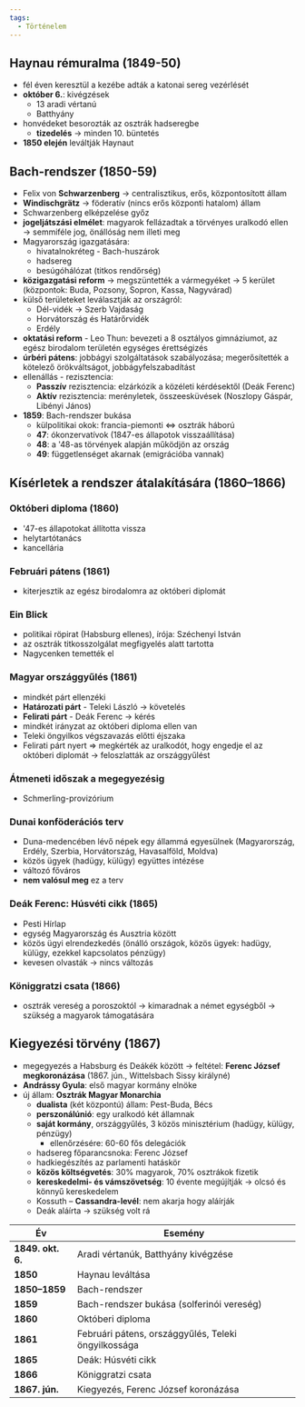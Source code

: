 ```yaml
---
tags:
  - Történelem
---
```


## Haynau rémuralma (1849-50)
- fél éven keresztül a kezébe adták a katonai sereg vezérlését
- **október 6.**: kivégzések
	- 13 aradi vértanú
	- Batthyány
- honvédeket besorozták az osztrák hadseregbe
	- **tizedelés** $\to$ minden 10. büntetés
- **1850 elején** leváltják Haynaut

## Bach-rendszer (1850-59)
- Felix von **Schwarzenberg** $\to$ centralisztikus, erős, központosított állam
- **Windischgrätz** $\to$ föderatív (nincs erős központi hatalom) állam
- Schwarzenberg elképzelése győz
- **jogeljátszási elmélet**: magyarok fellázadtak a törvényes uralkodó ellen $\to$ semmiféle jog, önállóság nem illeti meg
- Magyarország igazgatására:
	- hivatalnokréteg - Bach-huszárok
	- hadsereg
	- besúgóhálózat (titkos rendőrség)
- **közigazgatási reform** $\to$ megszüntették a vármegyéket $\to$ 5 kerület (központok: Buda, Pozsony, Sopron, Kassa, Nagyvárad)
- külső területeket leválasztják az országról:
	- Dél-vidék $\to$ Szerb Vajdaság
	- Horvátország és Határőrvidék
	- Erdély
- **oktatási reform** - Leo Thun: bevezeti a 8 osztályos gimnáziumot, az egész birodalom területén egységes érettségizés
- **úrbéri pátens**: jobbágyi szolgáltatások szabályozása; megerősítették a kötelező örökváltságot, jobbágyfelszabadítást
- ellenállás - rezisztencia:
	- **Passzív** rezisztencia: elzárkózik a közéleti kérdésektől (Deák Ferenc)
	- **Aktív** rezisztencia: merényletek, összeesküvések (Noszlopy Gáspár, Libényi János)
- **1859**: Bach-rendszer bukása
	- külpolitikai okok: francia-piemonti $\Leftrightarrow$ osztrák háború
	- **47**: ókonzervatívok (1847-es állapotok visszaállítása)
	- **48**: a '48-as törvények alapján működjön az ország
	- **49**: függetlenséget akarnak (emigrációba vannak)


## Kísérletek a rendszer átalakítására (1860–1866)
### Októberi diploma (1860)
- '47-es állapotokat állította vissza
- helytartótanács
- kancellária
### Februári pátens (1861)
- kiterjesztik az egész birodalomra az októberi diplomát
### Ein Blick
- politikai röpirat (Habsburg ellenes), írója: Széchenyi István
- az osztrák titkosszolgálat megfigyelés alatt tartotta
- Nagycenken temették el
### Magyar országgyűlés (1861)
- mindkét párt ellenzéki
- **Határozati párt** - Teleki László $\to$ követelés
- **Felirati párt** - Deák Ferenc $\to$ kérés
- mindkét irányzat az októberi diploma ellen van
- Teleki öngyilkos végszavazás előtti éjszaka
- Felirati párt nyert $\Rightarrow$ megkérték az uralkodót, hogy engedje el az októberi diplomát $\to$ feloszlatták az országgyűlést
### Átmeneti időszak a megegyezésig
- Schmerling-provizórium
### Dunai konföderációs terv
- Duna-medencében lévő népek egy állammá egyesülnek (Magyarország, Erdély, Szerbia, Horvátország, Havasalföld, Moldva)
- közös ügyek (hadügy, külügy) együttes intézése
- változó főváros
- **nem valósul meg** ez a terv
### Deák Ferenc: Húsvéti cikk (1865)
- Pesti Hírlap
- egység Magyarország és Ausztria között
- közös ügyi elrendezkedés (önálló országok, közös ügyek: hadügy, külügy, ezekkel kapcsolatos pénzügy)
- kevesen olvasták $\to$ nincs változás
### Königgratzi csata (1866)
- osztrák vereség a poroszoktól $\to$ kimaradnak a német egységből $\to$ szükség a magyarok támogatására


## Kiegyezési törvény (1867)
- megegyezés a Habsburg és Deákék között $\to$ feltétel: **Ferenc József megkoronázása** (1867. jún., Wittelsbach Sissy királyné)
- **Andrássy Gyula**: első magyar kormány elnöke
- új állam: **Osztrák Magyar Monarchia**
	- **dualista** (két központú) állam: Pest-Buda, Bécs
	- **perszonálúnió**: egy uralkodó két államnak
	- **saját kormány**, országgyűlés, 3 közös minisztérium (hadügy, külügy, pénzügy)
		- ellenőrzésére: 60-60 fős delegációk
	- hadsereg főparancsnoka: Ferenc József
	- hadkiegészítés az parlamenti hatáskör
	- **közös költségvetés**: 30% magyarok, 70% osztrákok fizetik
	- **kereskedelmi- és vámszövetség**: 10 évente megújítják $\to$ olcsó és könnyű kereskedelem
	- Kossuth – **Cassandra-levél**: nem akarja hogy aláírják
	- Deák aláírta $\to$ szükség volt rá


| Év                | Esemény                                             |
| ----------------- | --------------------------------------------------- |
| **1849. okt. 6.** | Aradi vértanúk, Batthyány kivégzése                 |
| **1850**          | Haynau leváltása                                    |
| **1850–1859**     | Bach-rendszer                                       |
| **1859**          | Bach-rendszer bukása (solferinói vereség)           |
| **1860**          | Októberi diploma                                    |
| **1861**          | Februári pátens, országgyűlés, Teleki öngyilkossága |
| **1865**          | Deák: Húsvéti cikk                                  |
| **1866**          | Königgratzi csata                                   |
| **1867. jún.**    | Kiegyezés, Ferenc József koronázása                 |
